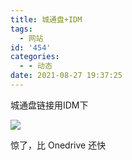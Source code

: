 ```yaml
---
title: 城通盘+IDM
tags:
  - 网站
id: '454'
categories:
  - - 动态
date: 2021-08-27 19:37:25
---
```


城通盘链接用IDM下

![](https://z3.ax1x.com/2021/08/27/hQIBdO.png)

惊了，比 Onedrive 还快